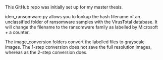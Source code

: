This GitHub repo was initially set up for my master thesis. 

iden_ransomware.py allows you to lookup the hash filename of an unclassified folder of ransomware samples with the VirusTotal database. It will change the filename to the ransomware family as labelled by Microsoft + a counter.

The image_conversion folders convert the labelled files to grayscale images. The 1-step conversion does not save the full resolution images, whereas as the 2-step conversion does.

